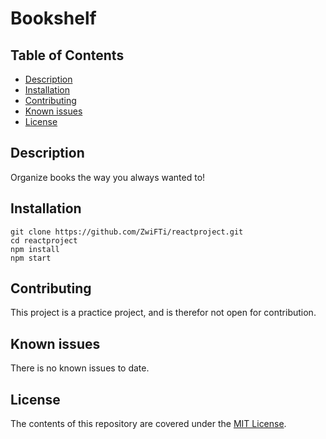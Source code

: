 # Bookshelf

## Table of Contents

* [Description](#description)
* [Installation](#installation)
* [Contributing](#contributing)
* [Known issues](#known)
* [License](#known)

## Description

Organize books the way you always wanted to!

## Installation

```
git clone https://github.com/ZwiFTi/reactproject.git
cd reactproject
npm install
npm start
```

## Contributing

This project is a practice project, and is therefor not open for contribution.


## Known issues

There is no known issues to date.


## License

The contents of this repository are covered under the [MIT License](LICENSE).
